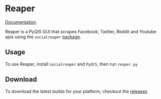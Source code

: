 # Reaper
[Documentation](https://reaper.readthedocs.io)

Reaper is a PyQt5 GUI that scrapes Facebook, Twitter, Reddit and Youtube apis 
using the `socialreaper` [package](https://github.com/ScriptSmith/socialreaper).

 
## Usage
To use Reaper, install `socialreaper` and `PyQt5`, then run `reaper.py`

## Download
To download the latest builds for your platform, checkout the [releases](https://github.com/ScriptSmith/reaper/releases)

